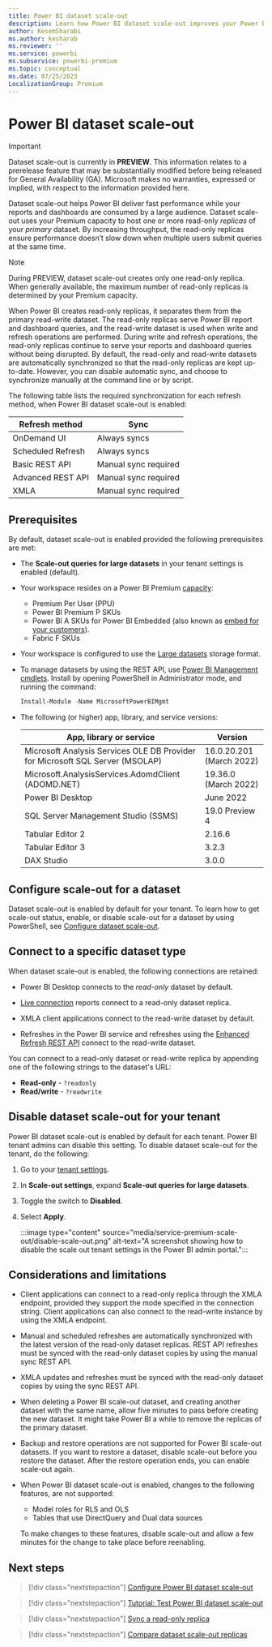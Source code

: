 ```yaml
---
title: Power BI dataset scale-out
description: Learn how Power BI dataset scale-out improves your Power BI performance by reducing dataset query and refresh times
author: KesemSharabi
ms.author: kesharab
ms.reviewer: ''
ms.service: powerbi
ms.subservice: powerbi-premium
ms.topic: conceptual
ms.date: 07/25/2023
LocalizationGroup: Premium
---
```


# Power BI dataset scale-out

> [!IMPORTANT]
> Dataset scale-out is currently in **PREVIEW**. This information relates to a prerelease feature that may be substantially modified before being released for General Availability (GA). Microsoft makes no warranties, expressed or implied, with respect to the information provided here.

Dataset scale-out helps Power BI deliver fast performance while your reports and dashboards are consumed by a large audience. Dataset scale-out uses your Premium capacity to host one or more read-only *replicas* of your *primary* dataset. By increasing throughput, the read-only replicas ensure performance doesn’t slow down when multiple users submit queries at the same time.

> [!NOTE]
> During PREVIEW, dataset scale-out creates only one read-only replica. When generally available, the maximum number of read-only replicas is determined by your Premium capacity.

When Power BI creates read-only replicas, it separates them from the primary read-write dataset. The read-only replicas serve Power BI report and dashboard queries, and the read-write dataset is used when write and refresh operations are performed. During write and refresh operations, the read-only replicas continue to serve your reports and dashboard queries without being disrupted. By default, the read-only and read-write datasets are automatically synchronized so that the read-only replicas are kept up-to-date. However, you can disable automatic sync, and choose to synchronize manually at the command line or by script.

The following table lists the required synchronization for each refresh method, when Power BI dataset scale-out is enabled:

| Refresh method    | Sync                 |
|-------------------|----------------------|
| OnDemand UI       | Always syncs         |
| Scheduled Refresh | Always syncs         |
| Basic REST API    | Manual sync required |
| Advanced REST API | Manual sync required |
| XMLA              | Manual sync required |

## Prerequisites

By default, dataset scale-out is enabled provided the following prerequisites are met:

* The **Scale-out queries for large datasets** in your tenant settings is enabled (default).

* Your workspace resides on a Power BI Premium [capacity](service-premium-what-is.md#capacities-and-skus):
    * Premium Per User (PPU)
    * Power BI Premium P SKUs
    * Power BI A SKUs for Power BI Embedded (also known as [embed for your customers](../developer/embedded/embedded-analytics-power-bi.md#embed-for-your-customers)).
    * Fabric F SKUs

* Your workspace is configured to use the [Large datasets](service-premium-large-models.md) storage format.

* To manage datasets by using the REST API, use [Power BI Management cmdlets](/powershell/power-bi/overview?view=powerbi-ps&preserve-view=true). Install by opening PowerShell in Administrator mode, and running the command:

    ```powershell
    Install-Module -Name MicrosoftPowerBIMgmt
    ```

* The following (or higher) app, library, and service versions:

    | App, library or service  | Version |
    |--------------------------|---------|
    | Microsoft Analysis Services OLE DB Provider for Microsoft SQL Server (MSOLAP) | 16.0.20.201 (March 2022) |
    | Microsoft.AnalysisServices.AdomdClient (ADOMD.NET) | 19.36.0 (March 2022) |
    | Power BI Desktop         | June 2022 |
    | SQL Server Management Studio (SSMS) | 19.0 Preview 4 |
    | Tabular Editor 2         | 2.16.6   |
    | Tabular Editor 3         | 3.2.3    |
    | DAX Studio               | 3.0.0    |

## Configure scale-out for a dataset

Dataset scale-out is enabled by default for your tenant. To learn how to get scale-out status, enable, or disable scale-out for a dataset by using PowerShell, see [Configure dataset scale-out](service-premium-scale-out-configure.md).

## Connect to a specific dataset type

When dataset scale-out is enabled, the following connections are retained:

* Power BI Desktop connects to the *read-only* dataset by default.

* [Live connection](./../connect-data/desktop-report-lifecycle-datasets.md) reports connect to a read-only dataset replica.

* XMLA client applications connect to the read-write dataset by default.

* Refreshes in the Power BI service and refreshes using the [Enhanced Refresh REST API](./../connect-data/asynchronous-refresh.md) connect to the read-write dataset.

You can connect to a read-only dataset or read-write replica by appending one of the following strings to the dataset's URL:

* **Read-only** - `?readonly`
* **Read/write** - `?readwrite`

## Disable dataset scale-out for your tenant

Power BI dataset scale-out is enabled by default for each tenant. Power BI tenant admins can disable this setting. To disable dataset scale-out for the tenant, do the following:

1. Go to your [tenant settings](./../admin/service-admin-portal-about-tenant-settings.md).

2. In **Scale-out settings**, expand **Scale-out queries for large datasets**.

3. Toggle the switch to **Disabled**.

4. Select **Apply**.

    :::image type="content" source="media/service-premium-scale-out/disable-scale-out.png" alt-text="A screenshot showing how to disable the scale out tenant settings in the Power BI admin portal.":::

## Considerations and limitations

* Client applications can connect to a read-only replica through the XMLA endpoint, provided they support the mode specified in the connection string. Client applications can also connect to the read-write instance by using the XMLA endpoint.

* Manual and scheduled refreshes are automatically synchronized with the latest version of the read-only dataset replicas. REST API refreshes must be synced with the read-only dataset copies by using the manual sync REST API.

* XMLA updates and refreshes must be synced with the read-only dataset copies by using the sync REST API.

* When deleting a Power BI scale-out dataset, and creating another dataset with the same name, allow five minutes to pass before creating the new dataset. It might take Power BI a while to remove the replicas of the primary dataset.

* Backup and restore operations are not supported for Power BI scale-out datasets. If you want to restore a dataset, disable scale-out before you restore the dataset. After the restore operation ends, you can enable scale-out again.

* When Power BI dataset scale-out is enabled, changes to the following features, are not supported:
    * Model roles for RLS and OLS
    * Tables that use DirectQuery and Dual data sources

    To make changes to these features, disable scale-out and allow a few minutes for the change to take place before reenabling.

## Next steps

> [!div class="nextstepaction"]
> [Configure Power BI dataset scale-out](service-premium-scale-out-configure.md)

> [!div class="nextstepaction"]
> [Tutorial: Test Power BI dataset scale-out](service-premium-scale-out-test.md)

> [!div class="nextstepaction"]
> [Sync a read-only replica](service-premium-scale-out-sync-replica.md)

> [!div class="nextstepaction"]
> [Compare dataset scale-out replicas](service-premium-scale-out-app.md)
